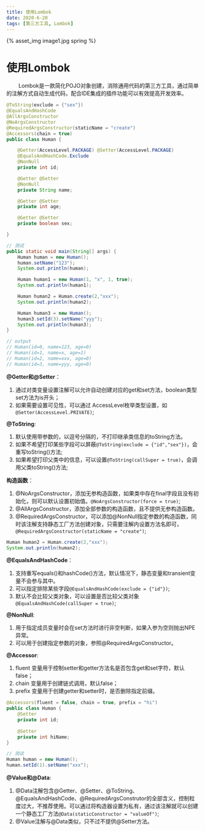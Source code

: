 ```yaml
---
title: 使用Lombok
date: 2020-6-20
tags: [第三方工具, Lombok]
---
```

{% asset_img image1.jpg spring %}

# 使用Lombok
<!--more-->

&nbsp;&nbsp;&nbsp;&nbsp;&nbsp;&nbsp;&nbsp;&nbsp;Lombok是一款简化POJO对象创建，消除通用代码的第三方工具，通过简单的注解方式自动生成代码，配合IDE集成的插件功能可以有效提高开发效率。

```java
@ToString(exclude = {"sex"})
@EqualsAndHashCode
@AllArgsConstructor
@NoArgsConstructor
@RequiredArgsConstructor(staticName = "create")
@Accessors(chain = true)
public class Human {

    @Getter(AccessLevel.PACKAGE) @Setter(AccessLevel.PACKAGE)
    @EqualsAndHashCode.Exclude
    @NonNull
    private int id;

    @Getter @Setter
    @NonNull
    private String name;

    @Getter @Setter
    private int age;

    @Getter @Setter
    private boolean sex;

}

// 测试
public static void main(String[] args) {
    Human human = new Human();
    human.setName("123");
    System.out.println(human);

    Human human1 = new Human(1, "x", 1, true);
    System.out.println(human1);

    Human human2 = Human.create(2,"xxx");
    System.out.println(human2);

    Human human3 = new Human();
    human3.setId(3).setName("yyy");
    System.out.println(human3);
}

// output
// Human(id=0, name=123, age=0)
// Human(id=1, name=x, age=1)
// Human(id=2, name=xxx, age=0)
// Human(id=3, name=yyy, age=0)
```



**@Getter和@Setter**： 

1. 通过对类变量设置注解可以允许自动创建对应的get和set方法，boolean类型set方法为is开头；
2. 如果需要设置可见性，可以通过 AccessLevel枚举类型设置，如`@Setter(AccessLevel.PRIVATE)`;



**@ToString**:

1. 默认使用带参数的，以逗号分隔的，不打印继承类信息的toString方法。
2. 如果不希望打印某些字段可以屏蔽`@ToString(exclude = {"id","sex"})`，会重写toString()方法;
3. 如果希望打印父类中的信息，可以设置`@ToString(callSuper = true)`，会调用父类toString()方法;



**构造函数**：

1. @NoArgsConstructor，添加无参构造函数，如果类中存在final字段且没有初始化，则可以默认设置初始值。`@NoArgsConstructor(force = true)`;
2. @AllArgsConstructor，添加全部参数的构造函数，且不提供无参构造函数。
3. @RequiredArgsConstructor，可以添加@NonNull指定参数的构造函数，同时该注解支持静态工厂方法创建对象，只需要注解内设置方法名即可，`@RequiredArgsConstructor(staticName = "create")`;

```java
Human human2 = Human.create(2,"xxx");
System.out.println(human2);
```



**@EqualsAndHashCode**：

1. 支持重写equals()和hashCode()方法，默认情况下，静态变量和transient变量不会参与其中。
2. 可以指定排除某些字段`@EqualsAndHashCode(exclude = {"id"})`;
3. 默认不会比较父类对象，可以设置是否比较父类对象`@EqualsAndHashCode(callSuper = true)`;



**@NonNull**:

1. 用于指定成员变量时会在set方法时进行非空判断，如果入参为空则抛出NPE异常。
2. 可以用于创建指定参数的对象，参照@RequiredArgsConstructor。



**@Accessor**:

1. fluent 变量用于控制setter和getter方法名是否包含get和set字符，默认false；
2. chain 变量用于创建链式调用，默认false；
3. prefix 变量用于创建getter和setter时，是否删除指定前缀。

```java
@Accessors(fluent = false, chain = true, prefix = "hi")
public class Human {
    @Setter
    private int id;
    
    @Setter
    private int hiName;
}

// 测试
Human human = new Human();
human.setId(1).setName("xxx");
```



**@Value和@Data**:

1. @Data注解包含@Getter、@Setter、@ToString、@EqualsAndHashCode、@RequiredArgsConstrutor的全部含义，控制粒度过大，不推荐使用。可以通过将构造器设置为私有，通过该注解就可以创建一个静态工厂方法`@Data(staticConstructor = "valueOf")`;
2. @Value注解与@Data类似，只不过不提供@Setter方法。